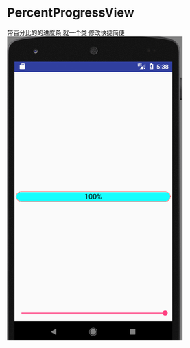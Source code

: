 # PercentProgressView
带百分比的的进度条  就一个类 修改快捷简便
</br>![](https://github.com/mumumohuang/PercentProgressView/blob/master/screenImages/GIF.gif)

